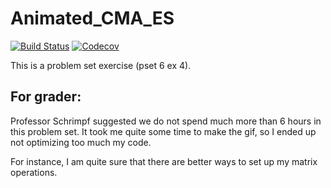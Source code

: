# Animated_CMA_ES

[![Build Status](https://travis-ci.com/deivisangeli/Animated_CMA_ES.jl.svg?branch=master)](https://travis-ci.com/deivisangeli/Animated_CMA_ES.jl)
[![Codecov](https://codecov.io/gh/deivisangeli/Animated_CMA_ES.jl/branch/master/graph/badge.svg)](https://codecov.io/gh/deivisangeli/Animated_CMA_ES.jl)


This is a problem set exercise (pset 6 ex 4).

## For grader:

Professor Schrimpf suggested we do not spend much more than
6 hours in this problem set. It took me quite some time to
make the gif, so I ended up not optimizing too much my code.

For instance, I am quite sure that there are better ways to
set up my matrix operations.

